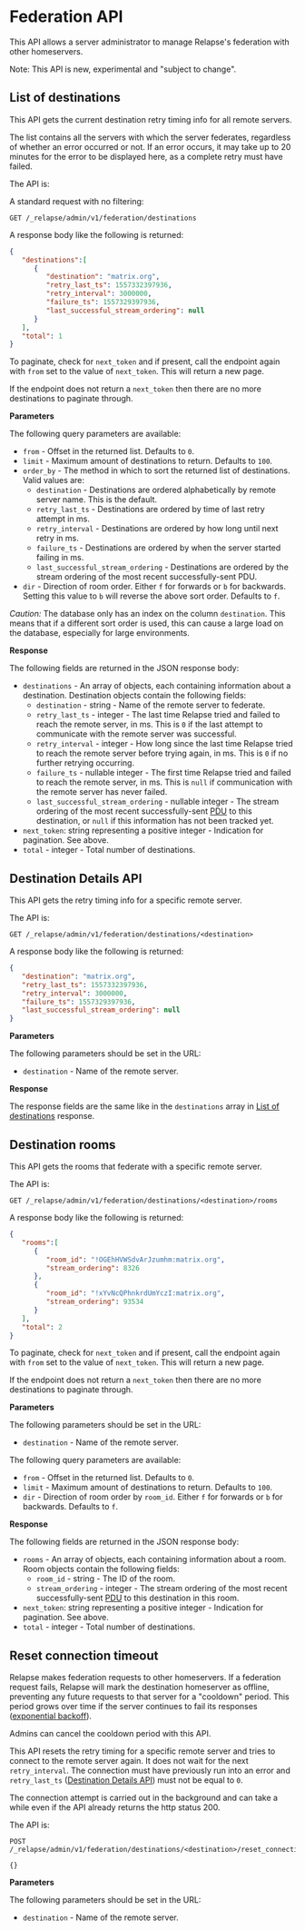 # Federation API

This API allows a server administrator to manage Relapse's federation with other homeservers.

Note: This API is new, experimental and "subject to change".

## List of destinations

This API gets the current destination retry timing info for all remote servers.

The list contains all the servers with which the server federates,
regardless of whether an error occurred or not.
If an error occurs, it may take up to 20 minutes for the error to be displayed here,
as a complete retry must have failed.

The API is:

A standard request with no filtering:

```
GET /_relapse/admin/v1/federation/destinations
```

A response body like the following is returned:

```json
{
   "destinations":[
      {
         "destination": "matrix.org",
         "retry_last_ts": 1557332397936,
         "retry_interval": 3000000,
         "failure_ts": 1557329397936,
         "last_successful_stream_ordering": null
      }
   ],
   "total": 1
}
```

To paginate, check for `next_token` and if present, call the endpoint again
with `from` set to the value of `next_token`. This will return a new page.

If the endpoint does not return a `next_token` then there are no more destinations
to paginate through.

**Parameters**

The following query parameters are available:

- `from` - Offset in the returned list. Defaults to `0`.
- `limit` - Maximum amount of destinations to return. Defaults to `100`.
- `order_by` - The method in which to sort the returned list of destinations.
  Valid values are:
  - `destination` - Destinations are ordered alphabetically by remote server name.
    This is the default.
  - `retry_last_ts` - Destinations are ordered by time of last retry attempt in ms.
  - `retry_interval` - Destinations are ordered by how long until next retry in ms.
  - `failure_ts` - Destinations are ordered by when the server started failing in ms.
  - `last_successful_stream_ordering` - Destinations are ordered by the stream ordering
    of the most recent successfully-sent PDU.
- `dir` - Direction of room order. Either `f` for forwards or `b` for backwards. Setting
  this value to `b` will reverse the above sort order. Defaults to `f`.

*Caution:* The database only has an index on the column `destination`.
This means that if a different sort order is used,
this can cause a large load on the database, especially for large environments.

**Response**

The following fields are returned in the JSON response body:

- `destinations` - An array of objects, each containing information about a destination.
  Destination objects contain the following fields:
  - `destination` - string - Name of the remote server to federate.
  - `retry_last_ts` - integer - The last time Relapse tried and failed to reach the
    remote server, in ms. This is `0` if the last attempt to communicate with the
    remote server was successful.
  - `retry_interval` - integer - How long since the last time Relapse tried to reach
    the remote server before trying again, in ms. This is `0` if no further retrying occurring.
  - `failure_ts` - nullable integer - The first time Relapse tried and failed to reach the
    remote server, in ms. This is `null` if communication with the remote server has never failed.
  - `last_successful_stream_ordering` - nullable integer - The stream ordering of the most
    recent successfully-sent [PDU](../understanding_relapse_through_grafana_graphs.md#federation)
    to this destination, or `null` if this information has not been tracked yet.
- `next_token`: string representing a positive integer - Indication for pagination. See above.
- `total` - integer - Total number of destinations.

## Destination Details API

This API gets the retry timing info for a specific remote server.

The API is:

```
GET /_relapse/admin/v1/federation/destinations/<destination>
```

A response body like the following is returned:

```json
{
   "destination": "matrix.org",
   "retry_last_ts": 1557332397936,
   "retry_interval": 3000000,
   "failure_ts": 1557329397936,
   "last_successful_stream_ordering": null
}
```

**Parameters**

The following parameters should be set in the URL:

- `destination` - Name of the remote server.

**Response**

The response fields are the same like in the `destinations` array in
[List of destinations](#list-of-destinations) response.

## Destination rooms

This API gets the rooms that federate with a specific remote server.

The API is:

```
GET /_relapse/admin/v1/federation/destinations/<destination>/rooms
```

A response body like the following is returned:

```json
{
   "rooms":[
      {
         "room_id": "!OGEhHVWSdvArJzumhm:matrix.org",
         "stream_ordering": 8326
      },
      {
         "room_id": "!xYvNcQPhnkrdUmYczI:matrix.org",
         "stream_ordering": 93534
      }
   ],
   "total": 2
}
```

To paginate, check for `next_token` and if present, call the endpoint again
with `from` set to the value of `next_token`. This will return a new page.

If the endpoint does not return a `next_token` then there are no more destinations
to paginate through.

**Parameters**

The following parameters should be set in the URL:

- `destination` - Name of the remote server.

The following query parameters are available:

- `from` - Offset in the returned list. Defaults to `0`.
- `limit` - Maximum amount of destinations to return. Defaults to `100`.
- `dir` - Direction of room order by `room_id`. Either `f` for forwards or `b` for
  backwards. Defaults to `f`.

**Response**

The following fields are returned in the JSON response body:

- `rooms` - An array of objects, each containing information about a room.
  Room objects contain the following fields:
  - `room_id` - string - The ID of the room.
  - `stream_ordering` - integer -  The stream ordering of the most recent
    successfully-sent [PDU](../understanding_relapse_through_grafana_graphs.md#federation)
    to this destination in this room.
- `next_token`: string representing a positive integer - Indication for pagination. See above.
- `total` - integer - Total number of destinations.

## Reset connection timeout

Relapse makes federation requests to other homeservers. If a federation request fails,
Relapse will mark the destination homeserver as offline, preventing any future requests
to that server for a "cooldown" period. This period grows over time if the server
continues to fail its responses
([exponential backoff](https://en.wikipedia.org/wiki/Exponential_backoff)).

Admins can cancel the cooldown period with this API.

This API resets the retry timing for a specific remote server and tries to connect to
the remote server again. It does not wait for the next `retry_interval`.
The connection must have previously run into an error and `retry_last_ts`
([Destination Details API](#destination-details-api)) must not be equal to `0`.

The connection attempt is carried out in the background and can take a while
even if the API already returns the http status 200.

The API is:

```
POST /_relapse/admin/v1/federation/destinations/<destination>/reset_connection

{}
```

**Parameters**

The following parameters should be set in the URL:

- `destination` - Name of the remote server.
